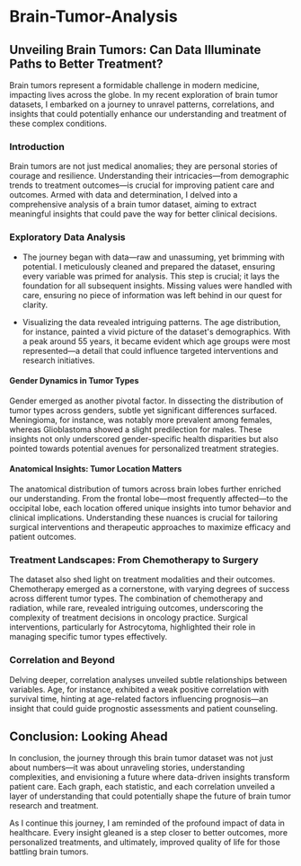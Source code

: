 # Brain-Tumor-Analysis
## Unveiling Brain Tumors: Can Data Illuminate Paths to Better Treatment?

Brain tumors represent a formidable challenge in modern medicine, impacting lives across the globe. In my recent exploration of brain tumor datasets, I embarked on a journey to unravel patterns, correlations, and insights that could potentially enhance our understanding and treatment of these complex conditions.

### Introduction

Brain tumors are not just medical anomalies; they are personal stories of courage and resilience. Understanding their intricacies—from demographic trends to treatment outcomes—is crucial for improving patient care and outcomes. Armed with data and determination, I delved into a comprehensive analysis of a brain tumor dataset, aiming to extract meaningful insights that could pave the way for better clinical decisions.

### Exploratory Data Analysis

- The journey began with data—raw and unassuming, yet brimming with potential. I meticulously cleaned and prepared the dataset, ensuring every variable was primed for analysis. This step is crucial; it lays the foundation for all subsequent insights. Missing values were handled with care, ensuring no piece of information was left behind in our quest for clarity.

- Visualizing the data revealed intriguing patterns. The age distribution, for instance, painted a vivid picture of the dataset's demographics. With a peak around 55 years, it became evident which age groups were most represented—a detail that could influence targeted interventions and research initiatives.

#### Gender Dynamics in Tumor Types

Gender emerged as another pivotal factor. In dissecting the distribution of tumor types across genders, subtle yet significant differences surfaced. Meningioma, for instance, was notably more prevalent among females, whereas Glioblastoma showed a slight predilection for males. These insights not only underscored gender-specific health disparities but also pointed towards potential avenues for personalized treatment strategies.

#### Anatomical Insights: Tumor Location Matters

The anatomical distribution of tumors across brain lobes further enriched our understanding. From the frontal lobe—most frequently affected—to the occipital lobe, each location offered unique insights into tumor behavior and clinical implications. Understanding these nuances is crucial for tailoring surgical interventions and therapeutic approaches to maximize efficacy and patient outcomes.

### Treatment Landscapes: From Chemotherapy to Surgery

The dataset also shed light on treatment modalities and their outcomes. Chemotherapy emerged as a cornerstone, with varying degrees of success across different tumor types. The combination of chemotherapy and radiation, while rare, revealed intriguing outcomes, underscoring the complexity of treatment decisions in oncology practice. Surgical interventions, particularly for Astrocytoma, highlighted their role in managing specific tumor types effectively.

### Correlation and Beyond

Delving deeper, correlation analyses unveiled subtle relationships between variables. Age, for instance, exhibited a weak positive correlation with survival time, hinting at age-related factors influencing prognosis—an insight that could guide prognostic assessments and patient counseling.

## Conclusion: Looking Ahead

In conclusion, the journey through this brain tumor dataset was not just about numbers—it was about unraveling stories, understanding complexities, and envisioning a future where data-driven insights transform patient care. Each graph, each statistic, and each correlation unveiled a layer of understanding that could potentially shape the future of brain tumor research and treatment.

As I continue this journey, I am reminded of the profound impact of data in healthcare. Every insight gleaned is a step closer to better outcomes, more personalized treatments, and ultimately, improved quality of life for those battling brain tumors.

